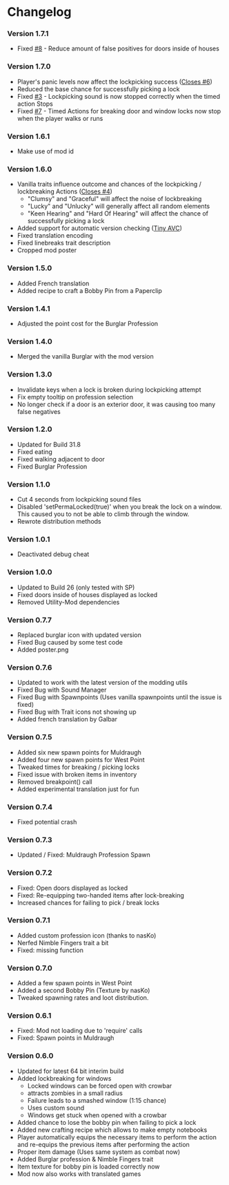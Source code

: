 # Changelog

### Version 1.7.1

- Fixed [#8](https://github.com/cyberbobjr/pz-lockpicking-mod/issues/8) - Reduce amount of false positives for doors inside of houses

### Version 1.7.0

- Player's panic levels now affect the lockpicking success ([Closes #6](https://github.com/cyberbobjr/pz-lockpicking-mod/issues/6))
- Reduced the base chance for successfully picking a lock
- Fixed [#3](https://github.com/cyberbobjr/pz-lockpicking-mod/issues/3) - Lockpicking sound is now stopped correctly when the timed action Stops
- Fixed [#7](https://github.com/cyberbobjr/pz-lockpicking-mod/issues/7) - Timed Actions for breaking door and window locks now stop when the player walks or runs

### Version 1.6.1

- Make use of mod id

### Version 1.6.0

- Vanilla traits influence outcome and chances of the lockpicking / lockbreaking Actions ([Closes #4](https://github.com/cyberbobjr/pz-lockpicking-mod/issues/4))
    - "Clumsy" and "Graceful" will affect the noise of lockbreaking
    - "Lucky" and "Unlucky" will generally affect all random elements
    - "Keen Hearing" and "Hard Of Hearing" will affect the chance of successfully picking a lock
- Added support for automatic version checking ([Tiny AVC](https://github.com/blind-coder/pz-tiny_avc))
- Fixed translation encoding
- Fixed linebreaks trait description
- Cropped mod poster

### Version 1.5.0

- Added French translation
- Added recipe to craft a Bobby Pin from a Paperclip

### Version 1.4.1

- Adjusted the point cost for the Burglar Profession

### Version 1.4.0

- Merged the vanilla Burglar with the mod version

### Version 1.3.0

- Invalidate keys when a lock is broken during lockpicking attempt
- Fix empty tooltip on profession selection
- No longer check if a door is an exterior door, it was causing too many false negatives

### Version 1.2.0

- Updated for Build 31.8
- Fixed eating
- Fixed walking adjacent to door
- Fixed Burglar Profession

### Version 1.1.0

- Cut 4 seconds from lockpicking sound files
- Disabled 'setPermaLocked(true)' when you break the lock on a window. This caused you to not be able to climb through the window.
- Rewrote distribution methods

### Version 1.0.1

- Deactivated debug cheat

### Version 1.0.0

- Updated to Build 26 (only tested with SP)
- Fixed doors inside of houses displayed as locked
- Removed Utility-Mod dependencies

### Version 0.7.7

- Replaced burglar icon with updated version
- Fixed Bug caused by some test code
- Added poster.png

### Version 0.7.6

- Updated to work with the latest version of the modding utils
- Fixed Bug with Sound Manager
- Fixed Bug with Spawnpoints (Uses vanilla spawnpoints until the issue is fixed)
- Fixed Bug with Trait icons not showing up
- Added french translation by Galbar

### Version 0.7.5

- Added six new spawn points for Muldraugh
- Added four new spawn points for West Point
- Tweaked times for breaking / picking locks
- Fixed issue with broken items in inventory
- Removed breakpoint() call
- Added experimental translation just for fun

### Version 0.7.4

- Fixed potential crash

### Version 0.7.3

- Updated / Fixed: Muldraugh Profession Spawn

### Version 0.7.2

- Fixed: Open doors displayed as locked
- Fixed: Re-equipping two-handed items after lock-breaking
- Increased chances for failing to pick / break locks

### Version 0.7.1

- Added custom profession icon (thanks to nasKo)
- Nerfed Nimble Fingers trait a bit
- Fixed: missing function

### Version 0.7.0

- Added a few spawn points in West Point
- Added a second Bobby Pin (Texture by nasKo)
- Tweaked spawning rates and loot distribution.

### Version 0.6.1

- Fixed: Mod not loading due to 'require' calls
- Fixed: Spawn points in Muldraugh

### Version 0.6.0
- Updated for latest 64 bit interim build
- Added lockbreaking for windows
	- Locked windows can be forced open with crowbar
	- attracts zombies in a small radius
	- Failure leads to a smashed window (1:15 chance)
	- Uses custom sound
	- Windows get stuck when opened with a crowbar
- Added chance to lose the bobby pin when failing to pick a lock
- Added new crafting recipe which allows to make empty notebooks
- Player automatically equips the necessary items to perform the action and re-equips the previous items after performing the action
- Proper item damage (Uses same system as combat now)
- Added Burglar profession & Nimble Fingers trait
- Item texture for bobby pin is loaded correctly now
- Mod now also works with translated games
